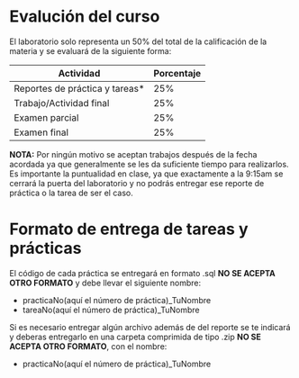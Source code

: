 # Evalución del curso 
El laboratorio solo representa un 50% del total de la calificación de la materia y se evaluará de la siguiente forma: 

**Actividad** | **Porcentaje**
------------ | -------------
Reportes de práctica y tareas* | 25%
Trabajo/Actividad final | 25%
Examen parcial | 25%
Examen final | 25%

**NOTA:** Por ningún motivo se aceptan trabajos después de la fecha acordada ya que generalmente se les da suficiente tiempo para realizarlos. Es importante la puntualidad en clase, ya que exactamente a la 9:15am se cerrará la puerta del laboratorio y no podrás entregar ese reporte de práctica o la tarea de ser el caso.  

# Formato de entrega de tareas y prácticas

El código de cada práctica se entregará en formato .sql **NO SE ACEPTA OTRO FORMATO** y debe llevar el siguiente nombre: 

-  practicaNo(aquí el número de práctica)_TuNombre
-  tareaNo(aquí el número de práctica)_TuNombre

Si es necesario entregar algún archivo además de del reporte se te indicará y deberas entregarlo en una carpeta comprimida de tipo .zip **NO SE ACEPTA OTRO FORMATO**, con el nombre: 

- practicaNo(aquí el número de práctica)_TuNombre

